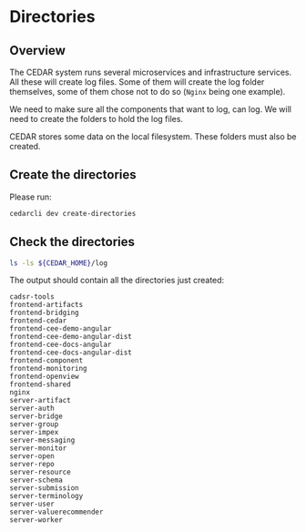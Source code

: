 # Directories

## Overview
The CEDAR system runs several microservices and infrastructure services. All these will create log files.
Some of them will create the log folder themselves, some of them chose not to do so (`Nginx` being one example).

We need to make sure all the components that want to log, can log. We will need to create the folders to hold the log files.

CEDAR stores some data on the local filesystem. These folders must also be created.

## Create the directories

Please run:
```sh
cedarcli dev create-directories
```

## Check the directories
```sh
ls -ls ${CEDAR_HOME}/log
```

The output should contain all the directories just created:
```
cadsr-tools
frontend-artifacts
frontend-bridging
frontend-cedar
frontend-cee-demo-angular
frontend-cee-demo-angular-dist
frontend-cee-docs-angular
frontend-cee-docs-angular-dist
frontend-component
frontend-monitoring
frontend-openview
frontend-shared
nginx
server-artifact
server-auth
server-bridge
server-group
server-impex
server-messaging
server-monitor
server-open
server-repo
server-resource
server-schema
server-submission
server-terminology
server-user
server-valuerecommender
server-worker
```
